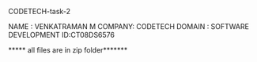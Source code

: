 CODETECH-task-2

NAME : VENKATRAMAN M
COMPANY: CODETECH
DOMAIN : SOFTWARE DEVELOPMENT
ID:CT08DS6576



***** all files are in zip folder*******
